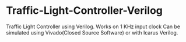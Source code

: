 # Traffic-Light-Controller-Verilog
Traffic Light Controller using Verilog. Works on 1 KHz input clock
Can be simulated using Vivado(Closed Source Software) or with Icarus Verilog. 
